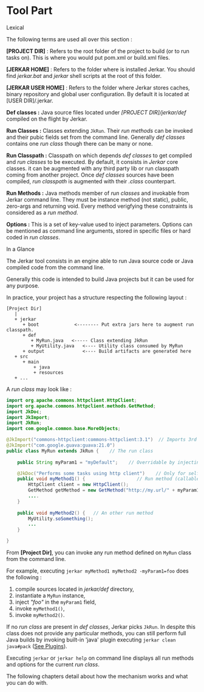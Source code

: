 # Tool Part

<span class="menuItem0">Lexical</span>

The following terms are used all over this section :

__[PROJECT DIR]__ : Refers to the root folder of the project to build (or to run tasks on). This is where you would put pom.xml or build.xml files.

__[JERKAR HOME]__ : Refers to the folder where is installed Jerkar. You should find _jerkar.bat_ and _jerkar_ shell scripts at the root of this folder.

__[JERKAR USER HOME]__ : Refers to the folder where Jerkar stores caches, binary repository and global user configuration. By default it is located at [USER DIR]/.jerkar.

__Def classes :__ Java source files located under _[PROJECT DIR]/jerkar/def_ compiled on the flight by Jerkar.

__Run Classes :__ Classes extending `JkRun`. Their _run methods_ can be invoked and 
their pubic fields set from the command line. Generally _def classes_ contains one _run class_ though there can be many or 
none.

__Run Classpath :__ Classpath on which depends _def classes_ to get compiled and _run classes_ to be executed. 
By default, it consists in _Jerkar_ core classes. it can be augmented with any third party lib or run classpath coming 
from another project. 
Once _def classes_ sources have been compiled, _run classpath_ is augmented with their _.class_ counterpart.
  
__Run Methods :__ Java methods member of _run classes_ and invokable from Jerkar command line. 
They must be instance method (not static), public, zero-args and returning void. Every method verigfying these constraints is considered as a _run method_.
 
__Options :__ This is a set of key-value used to inject parameters. Options can be mentioned 
as command line arguments, stored in specific files or hard coded in _run classes_.


<span class="menuItem0">In a Glance</span>

The Jerkar tool consists in an engine able to run Java source code or Java compiled code from the command line.
 
Generally this code is intended to build Java projects but it can be used for any purpose.

In practice, your project has a structure respecting the following layout :

```
[Project Dir]
   |
   + jerkar
      + boot             <-------- Put extra jars here to augment run classpath.
      + def
         + MyRun.java   <----- Class extending JkRun 
         + MyUtility.java   <---- Utility class consumed by MyRun
      + output              <---- Build artifacts are generated here
   + src
      + main
          + java
          + resources
   + ...
```

A _run class_ may look like :

```Java
import org.apache.commons.httpclient.HttpClient;
import org.apache.commons.httpclient.methods.GetMethod;
import JkDoc;
import JkImport;
import JkRun;
import com.google.common.base.MoreObjects;

@JkImport("commons-httpclient:commons-httpclient:3.1")  // Imports 3rd party library to be used by def classes
@JkImport("com.google.guava:guava:21.0")
public class MyRun extends JkRun {    // The run class
    
    public String myParam1 = "myDefault";    // Overridable by injecting options in command line

    @JkDoc("Performs some tasks using http client")    // Only for self documentation purpose
    public void myMethod1() {                   // Run method (callable from command line)
        HttpClient client = new HttpClient();
        GetMethod getMethod = new GetMethod("http://my.url/" + myParam1);
        ....
    }
    
    public void myMethod2() {   // An other run method 
        MyUtility.soSomething();
        ...
    }

}
```

From __[Project Dir]__,  you can invoke any run method defined on `MyRun` class from the command line.

For example, executing `jerkar myMethod1 myMethod2 -myParam1=foo` does the following : 
1. compile sources located in _jerkar/def_ directory,
2. instantiate a `MyRun` instance,
3. inject _"foo"_ in the `myParam1` field,
4. invoke `myMethod1()`,
5. invoke `myMethod2()`.

If no _run class_ are present in _def classes_, Jerkar picks `JkRun`. In despite this class
does not provide any particular methods, you can still perform full Java builds by invoking built-in 'java' plugin 
executing `jerkar clean java#pack` ([See Plugins](#Plugins)).

Executing `jerkar` or `jerkar help` on command line displays all run methods and options for the current _run class_.

The following chapters detail about how the mechanism works and what you can do with.



